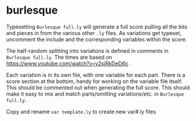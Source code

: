 # burlesque

Typesetting `Burlesque full.ly` will generate a full score pulling all the bits and pieces in from the various other `.ly` files.  As variations get typeset, uncomment the include and the corresponding variables within the score.

The half-random splitting into variations is defined in comments in `Burlesque full.ly`.  The times are based on https://www.youtube.com/watch?v=y2sjRkDeD6c .

Each variation is in its own file, with one variable for each part.  There is a score section at the bottom, handy for working on the variable file itself.  This should be commented out when generating the full score.  This should make it easy to mix and match parts/omitting variations/etc. in `Burlesque full.ly`.

Copy and rename `var template.ly` to create new var#.ly files
